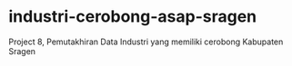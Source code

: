 # industri-cerobong-asap-sragen
Project 8, Pemutakhiran Data Industri yang memiliki cerobong Kabupaten Sragen
